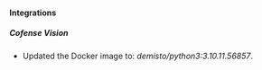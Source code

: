 #### Integrations
##### Cofense Vision
- Updated the Docker image to: *demisto/python3:3.10.11.56857*.
